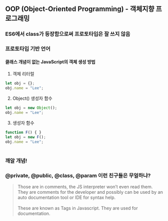 
## OOP (Object-Oriented Programming) - 객체지향 프로그래밍

### ES6에서 class가 등장함으로써 프로토타입은 잘 쓰지 않음

### 프로토타입 기반 언어

#### 클래스 개념이 없는 JavaScript의 객체 생성 방법
1. 객체 리터럴
``` JavaScript
let obj = {};
obj.name = "Lee";
```
2. Object() 생성자 함수
``` JavaScript
let obj = new Object();
obj.name = "Lee";
```
3. 생성자 함수
``` JavaScript
function F() { }
let obj = new F();
obj.name = "Lee";
```
#
### 깨알 개념!

### @private, @public, @class, @param 이런 친구들은 무얼하냐?
> Those are in comments, the JS interpreter won’t even read them. They are comments for the developer and possibly can be used by an auto documentation tool or IDE for syntax help.
<br/><br/>
These are known as Tags in Javascript. They are used for documentation.